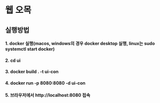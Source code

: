 # 웹 오목

## 실행방법
#### 1. docker 실행(macos, windows의 경우 docker desktop 실행, linux는 sudo systemctl start docker)
#### 2. cd ui 
#### 3. docker build . -t ui-con
#### 4. docker run -p 8080:8080 -d ui-con
#### 5. 브라우저에서 http://localhost:8080 접속
